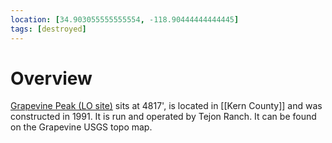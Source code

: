 ```yaml
---
location: [34.903055555555554, -118.90444444444445]
tags: [destroyed]
---
```


# Overview

[Grapevine Peak (LO site)](http://www.peakbagging.com/CALookoutPhotos/Grapevine.html) sits at 4817', is located in [[Kern County]] and was constructed in 1991. It is run and operated by Tejon Ranch. It can be found on the Grapevine USGS topo map.

